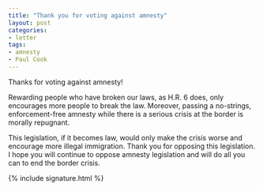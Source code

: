 ```yaml
---
title: "Thank you for voting against amnesty"
layout: post
categories:
- letter
tags:
- amnesty
- Paul Cook
---
```


Thanks for voting against amnesty!

Rewarding people who have broken our laws, as H.R. 6 does, only encourages more people to break the law. Moreover, passing a no-strings, enforcement-free amnesty while there is a serious crisis at the border is morally repugnant.

This legislation, if it becomes law, would only make the crisis worse and encourage more illegal immigration. Thank you for opposing this legislation. I hope you will continue to oppose amnesty legislation and will do all you can to end the border crisis.

{% include signature.html %}
